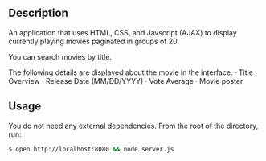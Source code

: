 Description
---

An application that uses HTML, CSS, and Javscript (AJAX) to display currently playing movies paginated in groups of 20.

You can search movies by title.

The following details are displayed about the movie in the interface.
·  Title
·  Overview
·  Release Date (MM/DD/YYYY)
·  Vote Average
·  Movie poster

Usage
---

You do not need any external dependencies.  From the root of the directory, run:

```sh
$ open http://localhost:8080 && node server.js
```
